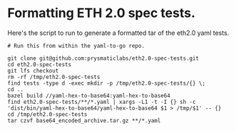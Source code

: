 # Formatting ETH 2.0 spec tests.

Here's the script to run to generate a formatted tar of the eth2.0 yaml tests.

```
# Run this from within the yaml-to-go repo.

git clone git@github.com:prysmaticlabs/eth2.0-spec-tests.git
cd eth2.0-spec-tests
git lfs checkout
rm -rf /tmp/eth2.0-spec-tests
find tests -type d -exec mkdir -p /tmp/eth2.0-spec-tests/{} \;
cd ..
bazel build //yaml-hex-to-base64:yaml-hex-to-base64
find eth2.0-spec-tests/**/*.yaml | xargs -L1 -t -I {} sh -c 'dist/bin/yaml-hex-to-base64/yaml-hex-to-base64 $1 > /tmp/$1' -- {}
cd /tmp/eth2.0-spec-tests
tar czvf base64_encoded_archive.tar.gz **/*.yaml
```
